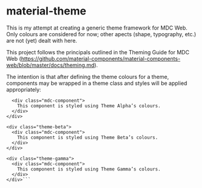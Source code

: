 # material-theme
This is my attempt at creating a generic theme framework for MDC Web. Only colours are considered for now; other apects (shape, typography, etc.) are not (yet) dealt with here.

This project follows the principals outlined in the Theming Guide for MDC Web (https://github.com/material-components/material-components-web/blob/master/docs/theming.md).

The intention is that after defining the theme colours for a theme, components may be wrapped in a theme class and styles will be applied appropriately:

```<div class="theme-alpha">
  <div class="mdc-component">
    This component is styled using Theme Alpha’s colours.
  </div>
</div>

<div class="theme-beta">
  <div class="mdc-component">
    This component is styled using Theme Beta’s colours.
  </div>
</div>

<div class="theme-gamma">
  <div class="mdc-component">
    This component is styled using Theme Gamma’s colours.
  </div>
</div>```


